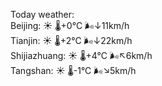 Today weather:  
Beijing: ☀️   🌡️+0°C 🌬️↓11km/h  
Tianjin: ☀️   🌡️+2°C 🌬️↓22km/h  
Shijiazhuang: ☀️   🌡️+4°C 🌬️↖6km/h  
Tangshan: ☀️   🌡️-1°C 🌬️↘5km/h  
